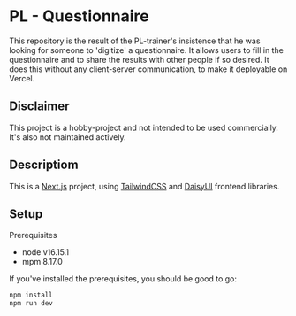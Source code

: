 # PL - Questionnaire

This repository  is the result of the  PL-trainer's insistence that he was looking for someone to 'digitize' a 
questionnaire. It allows users to fill in the questionnaire and to share the results with other people if so desired. 
It does this without any client-server communication, to make it deployable on Vercel.

## Disclaimer

This  project is a hobby-project and not intended to be used commercially. It's also not maintained actively.

## Descriptiom

This is a [Next.js](https://nextjs.org/) project, using [TailwindCSS](https://tailwindcss.com/) and [DaisyUI](https://daisyui.com/) frontend libraries.

## Setup

Prerequisites
 - node v16.15.1
 - mpm 8.17.0

If you've installed the prerequisites, you should be  good to go:

```bash
npm install
npm run dev
```
